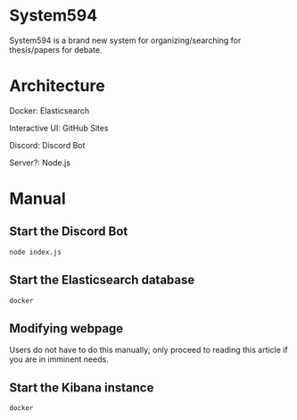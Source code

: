 # System594
System594 is a brand new system for organizing/searching for thesis/papers for debate.


# Architecture
Docker: Elasticsearch

Interactive UI: GitHub Sites

Discord: Discord Bot

Server?: Node.js

# Manual

## Start the Discord Bot
```bash
node index.js
```

## Start the Elasticsearch database
```bash
docker
```

## Modifying webpage
Users do not have to do this manually; only proceed to reading this article if you are in imminent needs.

## Start the Kibana instance
```bash
docker
```
